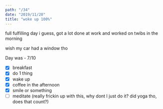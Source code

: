 ```yaml
---
path: "/34"
date: "2019/11/20"
title: "woke up 100%"
---
```


full fulfilling day i guess, got a lot done at work and worked on twibs in the morning

wish my car had a window tho

Day was - 7/10

- [x] breakfast
- [x] do 1 thing
- [x] wake up
- [x] coffee in the afternoon
- [x] smile or something
- [ ] meditate (really frickin up with this, why dont I just do it? did yoga tho, does that count?)
